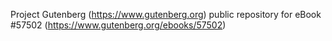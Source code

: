 Project Gutenberg (https://www.gutenberg.org) public repository for
eBook #57502 (https://www.gutenberg.org/ebooks/57502)
